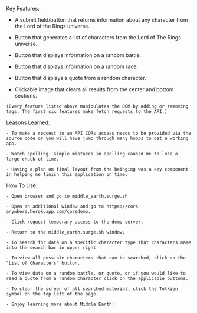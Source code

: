 Key Features:

   - A submit field/button that returns information about any character from the Lord of the Rings universe.
    
   - Button that generates a list of characters from the Lord of The Rings universe.

   - Button that displays information on a random battle.

   - Button that displays information on a random race.

   - Button that displays a quote from a random character.

   - Clickable image that clears all results from the center and bottom sections.

    (Every feature listed above manipulates the DOM by adding or removing tags. The first six features make fetch requests to the API.)


Leasons Learned:

    - To make a request to an API CORs access needs to be provided via the source code or you will have jump through many hoops to get a working app.

    - Watch spelling. Simple mistakes in spelling caused me to lose a large chuck of time.

    - Having a plan on final layout from the beinging was a key component in helping me finish this application on time.

How To Use:

    - Open browser and go to middle_earth.surge.sh

    - Open an additional window and go to https://cors-anywhere.herokuapp.com/corsdemo.

    - Click request temporary access to the demo server.

    - Return to the middle_earth.surge.sh window.

    - To search for data on a specific character type that characters name into the search bar in upper right

    - To view all possible characters that can be searched, click on the "List of Characters" button.

    - To view data on a random battle, or quote, or if you would like to read a quote from a random character click on the applicable buttons.

    - To clear the screen of all searched material, click the Tolkien symbol on the top left of the page.

    - Enjoy learning more about Middle Earth!

    